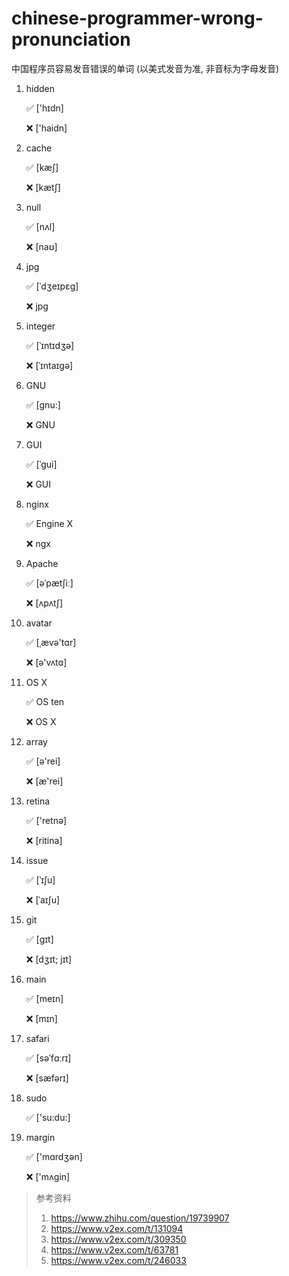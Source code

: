 # chinese-programmer-wrong-pronunciation
中国程序员容易发音错误的单词 (以美式发音为准, 非音标为字母发音)


1. hidden

    ✅ ['hɪdn]

    ❌ ['haidn]
   
1. cache

   ✅ [kæʃ]
 
   ❌ [kætʃ]

1. null

   ✅ [nʌl]
 
   ❌ [naʊ]

1. jpg

   ✅ [ˈdʒeɪpɛɡ]
 
   ❌ jpg

1. integer

   ✅ [ˈɪntɪdʒə]
 
   ❌ [ˈɪntaɪgə]

1. GNU

   ✅ [gnu:]
 
   ❌ GNU

1. GUI

   ✅ [ˈɡui]
 
   ❌ GUI

1. nginx

   ✅ Engine X
 
   ❌ ngx

1. Apache

   ✅ [əˈpætʃiː]
 
   ❌ [ʌpʌtʃ]

1. avatar

   ✅ [ˌævə'tɑr]
 
   ❌ [ə'vʌtɑ]

1. OS X

   ✅ OS ten
 
   ❌ OS X

1. array

    ✅ [ə'rei]
 
    ❌ [æ'rei]

1. retina

    ✅ ['retnə]
 
    ❌ [ritina]

1. issue

    ✅ [ˈɪʃu]
 
    ❌ [ˈaɪʃu]

1. git

    ✅ [ɡɪt]
 
    ❌ [dʒɪt; jɪt]

1. main

    ✅ [meɪn]
 
    ❌ [mɪn]

1. safari

    ✅ [səˈfɑːrɪ]

    ❌ [sæfərɪ]

1. sudo

    ✅ ['su:du:]

1. margin

    ✅ ['mɑrdʒən]

    ❌ ['mʌgin]

> 参考资料
>
> 1. https://www.zhihu.com/question/19739907
> 2. https://www.v2ex.com/t/131094
> 3. https://www.v2ex.com/t/309350
> 4. https://www.v2ex.com/t/63781
> 5. https://www.v2ex.com/t/246033
